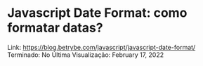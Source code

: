 # Javascript Date Format: como formatar datas?

Link: https://blog.betrybe.com/javascript/javascript-date-format/
Terminado: No
Última Visualização: February 17, 2022